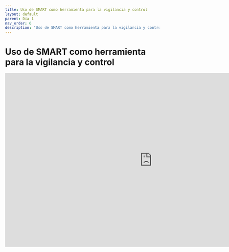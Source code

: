 ```yaml
---
title: Uso de SMART como herramienta para la vigilancia y control
layout: default
parent: Día 1
nav_order: 6
description: "Uso de SMART como herramienta para la vigilancia y control"
---
```


# Uso de SMART como herramienta para la vigilancia y control

<iframe src="https://docs.google.com/presentation/d/e/2PACX-1vQNwEx8bI3QMI7bQazqUenHy1qI9AiQ9_nFoXIv_oR1di6wYuvj1UgIg1xTbL7hyw/pubembed?start=false&loop=false&delayms=3000" frameborder="0" width="960" height="569" allowfullscreen="true" mozallowfullscreen="true" webkitallowfullscreen="true"></iframe>
